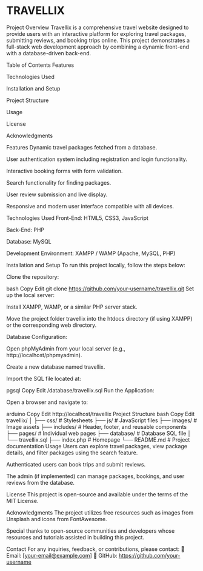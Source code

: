 # TRAVELLIX
Project Overview
Travellix is a comprehensive travel website designed to provide users with an interactive platform for exploring travel packages, submitting reviews, and booking trips online. This project demonstrates a full-stack web development approach by combining a dynamic front-end with a database-driven back-end.

Table of Contents
Features

Technologies Used

Installation and Setup

Project Structure

Usage

License

Acknowledgments

Features
Dynamic travel packages fetched from a database.

User authentication system including registration and login functionality.

Interactive booking forms with form validation.

Search functionality for finding packages.

User review submission and live display.

Responsive and modern user interface compatible with all devices.

Technologies Used
Front-End: HTML5, CSS3, JavaScript

Back-End: PHP

Database: MySQL

Development Environment: XAMPP / WAMP (Apache, MySQL, PHP)

Installation and Setup
To run this project locally, follow the steps below:

Clone the repository:

bash
Copy
Edit
git clone https://github.com/your-username/travellix.git
Set up the local server:

Install XAMPP, WAMP, or a similar PHP server stack.

Move the project folder travellix into the htdocs directory (if using XAMPP) or the corresponding web directory.

Database Configuration:

Open phpMyAdmin from your local server (e.g., http://localhost/phpmyadmin).

Create a new database named travellix.

Import the SQL file located at:

pgsql
Copy
Edit
/database/travellix.sql
Run the Application:

Open a browser and navigate to:

arduino
Copy
Edit
http://localhost/travellix
Project Structure
bash
Copy
Edit
travellix/
│
├── css/                 # Stylesheets
├── js/                  # JavaScript files
├── images/              # Image assets
├── includes/            # Header, footer, and reusable components
├── pages/               # Individual web pages
├── database/            # Database SQL file
│   └── travellix.sql
├── index.php            # Homepage
└── README.md            # Project documentation
Usage
Users can explore travel packages, view package details, and filter packages using the search feature.

Authenticated users can book trips and submit reviews.

The admin (if implemented) can manage packages, bookings, and user reviews from the database.

License
This project is open-source and available under the terms of the MIT License.

Acknowledgments
The project utilizes free resources such as images from Unsplash and icons from FontAwesome.

Special thanks to open-source communities and developers whose resources and tutorials assisted in building this project.

Contact
For any inquiries, feedback, or contributions, please contact:
📧 Email: [your-email@example.com]
🔗 GitHub: https://github.com/your-username
